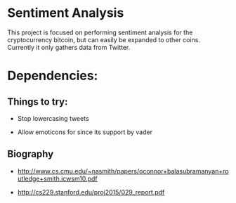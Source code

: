 # Sentiment Analysis

This project is focused on performing sentiment analysis for the cryptocurrency bitcoin, but can easily be expanded to other coins. Currently it only gathers data from Twitter.

# Dependencies:


## Things to try:

* Stop lowercasing tweets

* Allow emoticons for since its support by vader


## Biography

* http://www.cs.cmu.edu/~nasmith/papers/oconnor+balasubramanyan+routledge+smith.icwsm10.pdf

* http://cs229.stanford.edu/proj2015/029_report.pdf
